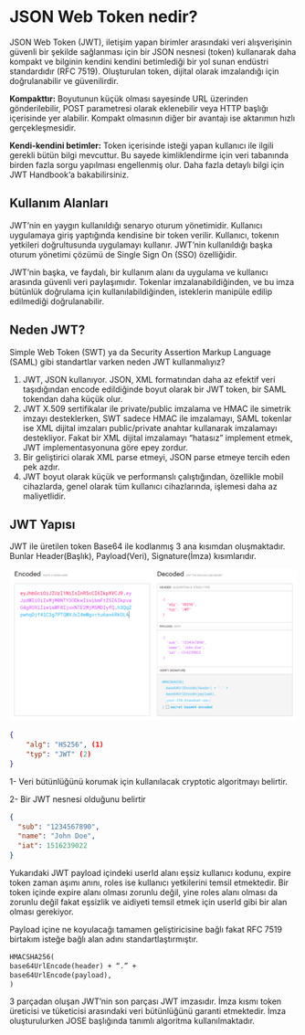 # JSON Web Token nedir?

JSON Web Token (JWT), iletişim yapan birimler arasındaki veri alışverişinin güvenli bir şekilde sağlanması için bir JSON nesnesi (token) kullanarak daha kompakt ve bilginin kendini kendini betimlediği bir yol sunan endüstri standardıdır (RFC 7519). Oluşturulan token, dijital olarak imzalandığı için doğrulanabilir ve güvenilirdir.

**Kompakttır:** Boyutunun küçük olması sayesinde URL üzerinden gönderilebilir, POST parametresi olarak eklenebilir veya HTTP başlığı içerisinde yer alabilir. Kompakt olmasının diğer bir avantajı ise aktarımın hızlı gerçekleşmesidir.

**Kendi-kendini betimler:** Token içerisinde isteği yapan kullanıcı ile ilgili gerekli bütün bilgi mevcuttur. Bu sayede kimliklendirme için veri tabanında birden fazla sorgu yapılması engellenmiş olur. Daha fazla detaylı bilgi için JWT Handbook‘a bakabilirsiniz.

## Kullanım Alanları

JWT’nin en yaygın kullanıldığı senaryo oturum yönetimidir. Kullanıcı uygulamaya giriş yaptığında kendisine bir token verilir. Kullanıcı, tokenın yetkileri doğrultusunda uygulamayı kullanır. JWT’nin kullanıldığı başka oturum yönetimi çözümü de Single Sign On (SSO) özelliğidir.

JWT’nin başka, ve faydalı, bir kullanım alanı da uygulama ve kullanıcı arasında güvenli veri paylaşımıdır. Tokenlar imzalanabildiğinden, ve bu imza bütünlük doğrulama için kullanılabildiğinden, isteklerin manipüle edilip edilmediği doğrulanabilir.

## Neden JWT?

Simple Web Token (SWT) ya da Security Assertion Markup Language (SAML) gibi standartlar varken neden JWT kullanmalıyız?

1. JWT, JSON kullanıyor. JSON, XML formatından daha az efektif veri taşıdığından encode edildiğinde boyut olarak bir JWT token, bir SAML tokendan daha küçük olur.
2. JWT X.509 sertifikalar ile private/public imzalama ve HMAC ile simetrik imzayı desteklerken, SWT sadece HMAC ile imzalamayı, SAML tokenlar ise XML dijital imzaları public/private anahtar kullanarak imzalamayı destekliyor. Fakat bir XML dijital imzalamayı “hatasız” implement etmek, JWT implementasyonuna göre epey zordur.
3. Bir geliştirici olarak XML parse etmeyi, JSON parse etmeye tercih eden pek azdır.
4. JWT boyut olarak küçük ve performanslı çalıştığından, özellikle mobil cihazlarda, genel olarak tüm kullanıcı cihazlarında, işlemesi daha az maliyetlidir.

## JWT Yapısı

JWT ile üretilen token Base64 ile kodlanmış 3 ana kısımdan oluşmaktadır. Bunlar Header(Başlık), Payload(Veri), Signature(İmza) kısımlarıdır.

![](https://github.com/furkanyesilyurt/n11-java-bootcamp/blob/0902f48beabac7d5d89ab37fcb8a37fb669f270a/week4-jwt/jwtio.PNG)

```json
{
    "alg": "HS256", (1)
    "typ": "JWT" (2)
}
```

1- Veri bütünlüğünü korumak için kullanılacak cryptotic algoritmayı belirtir.

2- Bir JWT nesnesi olduğunu belirtir

````json
{
  "sub": "1234567890",
  "name": "John Doe",
  "iat": 1516239022
}
````

Yukarıdaki JWT payload içindeki userId alanı eşsiz kullanıcı kodunu, expire token zaman aşımı anını, roles ise kullanıcı yetkilerini temsil etmektedir. Bir token içinde expire alanı olması zorunlu değil, yine roles alanı olması da zorunlu değil fakat eşsizlik ve aidiyeti temsil etmek için userId gibi bir alan olması gerekiyor.

Payload içine ne koyulacağı tamamen geliştiricisine bağlı fakat RFC 7519 birtakım isteğe bağlı alan adını standartlaştırmıştır.

````
HMACSHA256(
base64UrlEncode(header) + “.” +
base64UrlEncode(payload),
)
````

3 parçadan oluşan JWT’nin son parçası JWT imzasıdır. İmza kısmı token üreticisi ve tüketicisi arasındaki veri bütünlüğünü garanti etmektedir. İmza oluşturulurken JOSE başlığında tanımlı algoritma kullanılmaktadır.
